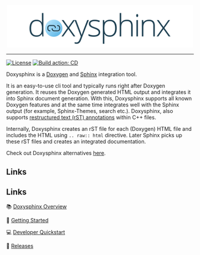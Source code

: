 <!--
=====================================================================================
 C O P Y R I G H T
-------------------------------------------------------------------------------------
 Copyright (c) 2022 by Robert Bosch GmbH. All rights reserved.

 Author(s):
 - Markus Braun, :em engineering methods AG (contracted by Robert Bosch GmbH)
 - Nirmal Sasidharan, Robert Bosch Gmbh
=====================================================================================
-->

<div align="center">

<img src="docs/resources/doxysphinx_logo.svg" alt="doxysphinx" width=500 />

</div>

---

[![License](https://img.shields.io/badge/license-MIT-green)](LICENSE.md)
[![Build action: CD](https://github.com/boschglobal/doxysphinx/actions/workflows/cd.yml/badge.svg?branch=main)](https://github.com/boschglobal/doxysphinx/actions/workflows/cd.yml)

Doxysphinx is a [Doxygen](https://doxygen.nl) and [Sphinx](https://sphinx-doc.org) integration tool.

It is an easy-to-use cli tool and typically runs right after Doxygen generation.
It reuses the Doxygen generated HTML output and integrates it into Sphinx document generation.
With this, Doxysphinx supports all known Doxygen features and at the same time integrates well with the Sphinx output (for example, Sphinx-Themes, search etc.).
Doxysphinx, also supports [restructured text (rST) annotations](https://github.com/boschglobal/doxysphinx/blob/main/docs/using_rst_in_doxygen.md) within C++ files.

Internally, Doxysphinx creates an rST file for each (Doxygen) HTML file and includes the HTML using `.. raw:: html` directive.
Later Sphinx picks up these rST files and creates an integrated documentation.

Check out Doxysphinx alternatives [here](https://github.com/boschglobal/doxysphinx/blob/main/docs/alternatives.md).

## Links

## Links

📚 [Doxysphinx Overview](https://boschglobal.github.io/doxysphinx)

🚀 [Getting Started](https://boschglobal.github.io/doxysphinx/docs/getting_started.html)

💻 [Developer Quickstart](https://boschglobal.github.io/doxysphinx/docs/dev_guide.html)

🤖 [Releases](https://github.com/boschglobal/doxysphinx/releases)
